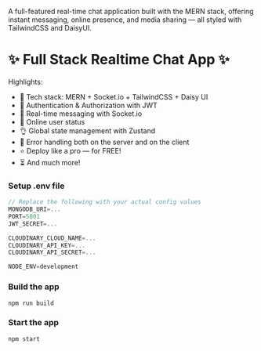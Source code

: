 A full-featured real-time chat application built with the MERN stack, offering instant messaging, online presence, and media sharing — all styled with TailwindCSS and DaisyUI.

# ✨ Full Stack Realtime Chat App ✨
Highlights:

- 🌟 Tech stack: MERN + Socket.io + TailwindCSS + Daisy UI
- 🎃 Authentication & Authorization with JWT
- 👾 Real-time messaging with Socket.io
- 🚀 Online user status
- 👌 Global state management with Zustand
- 🐞 Error handling both on the server and on the client
- ⭐ Deploy like a pro — for FREE!
- ⏳ And much more!

### Setup .env file

```js
// Replace the following with your actual config values
MONGODB_URI=...
PORT=5001
JWT_SECRET=...

CLOUDINARY_CLOUD_NAME=...
CLOUDINARY_API_KEY=...
CLOUDINARY_API_SECRET=...

NODE_ENV=development
```

### Build the app

```shell
npm run build
```

### Start the app

```shell
npm start
```

